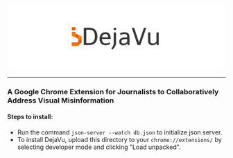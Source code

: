 <p align="center">
<img src="icons/dejavu_small.png"
     alt="DejaVu"/>
</p>
<hr>

### A Google Chrome Extension for Journalists to Collaboratively Address Visual Misinformation

#### Steps to install:
* Run the command `json-server --watch db.json` to initialize json server.
* To install DejaVu, upload this directory to your `chrome://extensions/` by selecting developer mode and clicking "Load unpacked".
